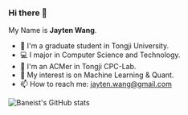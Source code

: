 ### Hi there 👋

My Name is **Jayten Wang**.

- 🏫 I'm a graduate student in Tongji University.
- 💻 I major in Computer Science and Technology.
- 🔭 I'm an ACMer in Tongji CPC-Lab.
- 📃 My interest is on Machine Learning & Quant.
- 📫 How to reach me: jayten.wang@gmail.com

![Baneist's GitHub stats](https://github-readme-stats.vercel.app/api?username=Baneist&count_private=true)

<!--
**Baneist/Baneist** is a ✨ _special_ ✨ repository because its `README.md` (this file) appears on your GitHub profile.

Here are some ideas to get you started:

- 🔭 I’m currently working on ...
- 🌱 I’m currently learning ...
- 👯 I’m looking to collaborate on ...
- 🤔 I’m looking for help with ...
- 💬 Ask me about ...
- 📫 How to reach me: ...
- 😄 Pronouns: ...
- ⚡ Fun fact: ...
-->
